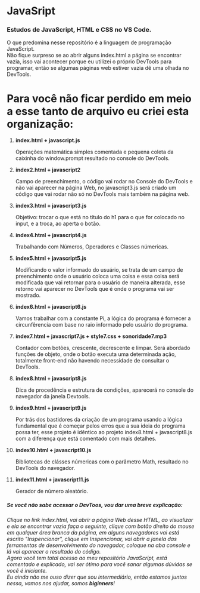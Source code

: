# JavaSript
 <h3>Estudos de JavaScript, HTML e CSS no VS Code.</h3>
 O que predomina nesse repositório é a linguagem de programação JavaScript.<br>
 Não fique surpreso se ao abrir alguns index.html a página se encontrar vazia, isso vai acontecer porque eu utilizei o próprio DevTools para programar, então se algumas páginas web estiver vazia dê uma olhada no DevTools.<br>
 <h1>Para você não ficar perdido em meio a esse tanto de arquivo eu criei esta organização:</h1>
 
<ol>
  <li>
    <strong>index.html + javascript.js</strong>
    <p>Operações matemática simples comentada e pequena coleta da caixinha do window.prompt resultado no console do DevTools.</p>
  </li>
  <li>
    <strong>index2.html + javascript2</strong>
    <p>Campo de preenchimento, o código vai rodar no Console do DevTools e não vai aparecer na página Web, no javascript3.js será criado um código que vai rodar não só no DevTools mais também na página web.</p>
  </li>
  <li>
    <strong>index3.html + javascript3.js</strong>
    <p>Objetivo: trocar o que está no título do h1 para o que for colocado no input, e a troca, ao aperta o botão.</p>
  </li>
  <li>
    <strong>index4.html + javascript4.js</strong>
    <p>Trabalhando com Números, Operadores e Classes númericas.</p>
  </li>
  <li>
    <strong>index5.html + javascript5.js</strong>
    <p>Modificando o valor informado do usuário, se trata de um campo de preenchimento onde o usuário coloca uma coisa e essa coisa será modificada que vai retornar para o usuário de maneira alterada, esse retorno vai aparecer no DevTools que é onde o programa vai ser mostrado.</p>
  </li>
  <li>
    <strong>index6.html + javascript6.js</strong>
    <p>Vamos trabalhar com a constante Pi, a lógica do programa é fornecer a circunfêrencia com base no raio informado pelo usuário do programa.</p>
  </li>
  <li>
    <strong>index7.html + javascript7.js + style7.css + sonoridade7.mp3</strong>
    <p>Contador com botões, crescente, decrescente e limpar. Será abordado funções de objeto, onde o botão executa uma determinada ação, totalmente front-end não havendo necessidade de consultar o DevTools.</p>
  </li>
  <li>
    <strong>index8.html + javascript8.js</strong>
    <p>Dica de procedência e estrutura de condições, aparecerá no console do navegador da janela Devtools.</p>
  </li>
  <li>
    <strong>index9.html + javascript9.js</strong>
    <p>Por trás dos bastidores da criação de um programa usando a lógica fundamental que é começar pelos erros que a sua ideia do programa possa ter, esse projeto é idêntico ao projeto index8.html + javascript8.js com a diferença que está comentado com mais detalhes.</p>
  </li>
  <li>
    <strong>index10.html + javascript10.js</strong>
    <p>Bibliotecas de clásses númericas com o parâmetro Math, resultado no DevTools do navegador.</p>
  </li>
  <li>
    <strong>index11.html + javascript11.js</strong>
    <p>Gerador de número aleatório.</p>
  </li>
</ol>

 
 <h5>Se você não sabe acessar o DevToos, vou dar uma breve explicação:</h5> <p><i>Clique no link index.html, vai abrir a página Web desse HTML, ao visualizar e ela se encontrar vazia faça o seguinte, clique com botão direito do mouse em qualquer área branca da página, em alguns navegadores vai está escrito "Inspencionar", clique em Inspencionar, vai abrir a janela das ferramentas de desenvolvimento do navegador, coloque na aba console e lá vai aparecer o resultado do código.<br>
 Agora você tem total acesso ao meu repositório JavaScript, está comentado e explicado, vai ser ótimo para você sanar algumas dúvidas se você é iniciante.<br>
 Eu ainda não me ouso dizer que sou intermediário, então estamos juntos nessa, vamos nos ajudar, somos <strong>biginners</strong>!</i></p>




